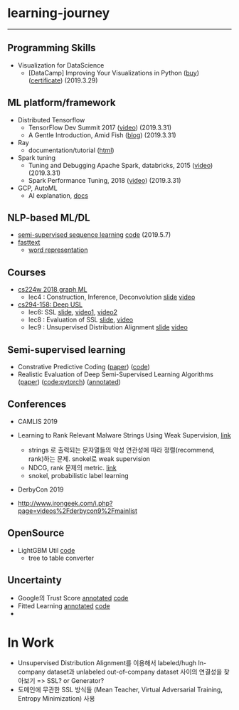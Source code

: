 # learning-journey
---

## Programming Skills
- Visualization for DataScience
  - [DataCamp] Improving Your Visualizations in Python ([buy](https://www.datacamp.com/courses/improving-your-data-visualizations-in-python))([certificate](https://www.datacamp.com/statement-of-accomplishment/course/27cd42680aa2009e96d3e3d897a9031067aefd55)) (2019.3.29)


## ML platform/framework
- Distributed Tensorflow
  - TensorFlow Dev Summit 2017 ([video](https://youtu.be/la_M6bCV91M)) (2019.3.31)
  - A Gentle Introduction, Amid Fish ([blog](http://amid.fish/distributed-tensorflow-a-gentle-introduction)) (2019.3.31)
- Ray
  - documentation/tutorial ([html](https://ray.readthedocs.io/en/latest/index.html))
- Spark tuning
  - Tuning and Debugging Apache Spark, databricks, 2015 ([video](https://youtu.be/kkOG_aJ9KjQ)) (2019.3.31)
  - Spark Performance Tuning, 2018 ([video](https://youtu.be/LtcPhcHAvLw)) (2019.3.31)
- GCP, AutoML
  - AI explanation, [docs](https://storage.googleapis.com/cloud-ai-whitepapers/AI%20Explainability%20Whitepaper.pdf)
  
  

## NLP-based ML/DL
- [semi-supervised sequence learning](https://arxiv.org/abs/1511.01432) [code](https://github.com/dongjun-Lee/transfer-learning-text-tf) (2019.5.7)
- [fasttext](https://fasttext.cc/docs/en/support.html)
  - [word representation](https://fasttext.cc/docs/en/unsupervised-tutorial.html)
  
  
## Courses

- [cs224w 2018 graph ML](http://snap.stanford.edu/class/cs224w-2018/)
  - lec4 : Construction, Inference, Deconvolution  [slide](http://snap.stanford.edu/class/cs224w-2018/handouts/04-netconstruct.pdf) [video](http://snap.stanford.edu/class/cs224w-videos-2018/181004-cs224w-720.mp4)
- [cs294-158: Deep USL](https://sites.google.com/view/berkeley-cs294-158-sp19/home)  
  - lec6:  SSL [slide](https://drive.google.com/file/d/1qV7tIGc8HqTbho_0_3NGzygO7kovrdAP/view), [video1](https://youtu.be/5NMIUZ7_nrg), [video2](https://youtu.be/AC4l_MY2Dhc)
  - lec8 : Evaluation of SSL [slide](https://drive.google.com/file/d/1-QT3mstxpi4DTDj9y46JdOxSMpNBgXvi/view), [video](https://youtu.be/7o9dT6puHHg)
  - lec9 : Unsupervised Distribution Alignment [slide](https://drive.google.com/file/d/1bvn7ONQwW7Vno0iKPhd-sPyKYWEGiT8Q/view) [video](https://youtu.be/0AxgLbQfyjQ)

## Semi-supervised learning
- Constrative Predictive Coding ([paper](https://arxiv.org/abs/1807.03748)) ([code](https://github.com/davidtellez/contrastive-predictive-coding))
- Realistic Evaluation of Deep Semi-Supervised Learning Algorithms ([paper](https://arxiv.org/abs/1804.09170)) ([code:pytorch](https://github.com/perrying/realistic-ssl-evaluation-pytorch)) ([annotated](https://drive.google.com/open?id=1ta53xtLIWjMaysmFRwuYH7pxa5F2e5D7))

## Conferences

- CAMLIS 2019
 - Learning to Rank Relevant Malware Strings Using Weak Supervision, [link](https://www.camlis.org/2019/talks/tully)
   - strings 로 출력되는 문자열들의 악성 연관성에 따라 정렬(recommend, rank)하는 문제. snokel로 weak supervision
   - NDCG, rank 문제의 metric. [link](http://fastml.com/evaluating-recommender-systems/)
   - snokel, probabilistic label learning
 
- DerbyCon 2019
 - http://www.irongeek.com/i.php?page=videos%2Fderbycon9%2Fmainlist
 
## OpenSource
- LightGBM Util [code](https://github.com/hoondori/lightgbm_util)
  - tree to table converter
  
## Uncertainty
- Google의 Trust Score [annotated](https://drive.google.com/open?id=1SOY1WZvrxoF6bradFzR2YMofxCAjMmWJ) [code](https://github.com/google/TrustScore/)
- Fitted Learning [annotated](https://drive.google.com/open?id=1EZ-9zdQPZfN8mO0D5OR-S_1rvxxipRpp) [code](https://github.com/yhenon/fitted-learning)
- 



# In Work
- Unsupervised Distribution Alignment를 이용해서 labeled/hugh In-company dataset과 unlabeled out-of-company dataset 사이의 연결성을 찾아보기 => SSL? or Generator?
- 도메인에 무관한 SSL 방식들 (Mean Teacher, Virtual Adversarial Training, Entropy Minimization) 사용 
